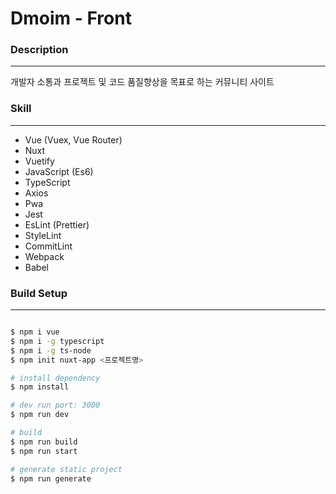 # Dmoim - Front

### Description
---------------
개발자 소통과 프로젝트 및 코드 품질향상을 목표로 하는 커뮤니티 사이트

### Skill
----------
* Vue (Vuex, Vue Router)
* Nuxt
* Vuetify
* JavaScript (Es6)
* TypeScript
* Axios
* Pwa
* Jest
* EsLint (Prettier)
* StyleLint
* CommitLint
* Webpack
* Babel

### Build Setup
---------------

```bash

$ npm i vue
$ npm i -g typescript
$ npm i -g ts-node
$ npm init nuxt-app <프로젝트명>

# install dependency
$ npm install

# dev run port: 3000
$ npm run dev

# build
$ npm run build
$ npm run start

# generate static project
$ npm run generate

```